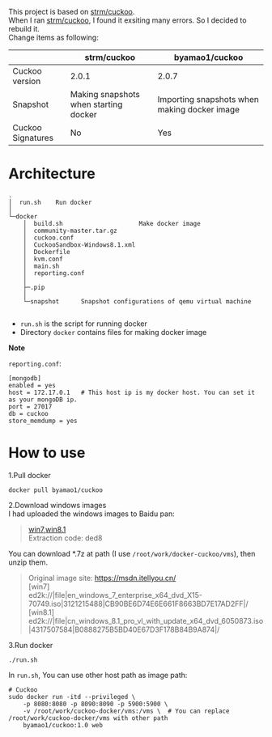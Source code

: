 This project is based on [strm/cuckoo](https://hub.docker.com/r/strm/cuckoo).   
When I ran [strm/cuckoo](https://hub.docker.com/r/strm/cuckoo), I found it exsiting many errors. So I decided to rebuild it.  
Change items as following:

|                   | strm/cuckoo                           | byamao1/cuckoo                               |
| ----------------- | ------------------------------------- | -------------------------------------------- |
| Cuckoo version    | 2.0.1                                 | 2.0.7                                        |
| Snapshot          | Making snapshots when starting docker | Importing snapshots when making docker image |
| Cuckoo Signatures | No                                    | Yes                                          |

# Architecture
```
.
│  run.sh    Run docker
│
└─docker
    │  build.sh                     Make docker image
    │  community-master.tar.gz
    │  cuckoo.conf
    │  CuckooSandbox-Windows8.1.xml
    │  Dockerfile
    │  kvm.conf
    │  main.sh
    │  reporting.conf
    │
    ├─.pip
    │
    └─snapshot      Snapshot configurations of qemu virtual machine
        
```
- `run.sh` is the script for running docker
- Directory `docker` contains files for making docker image

**Note**

`reporting.conf`:
```
[mongodb]
enabled = yes
host = 172.17.0.1   # This host ip is my docker host. You can set it as your mongoDB ip.
port = 27017
db = cuckoo
store_memdump = yes
```

# How to use
1.Pull docker
```
docker pull byamao1/cuckoo
```

2.Download windows images  
I had uploaded the windows images to Baidu pan:  
> [win7,win8.1](https://pan.baidu.com/s/1nc7paKWhCsaPEK-5rY_J1Q)  
Extraction code: ded8 

You can download *.7z at path (I use `/root/work/docker-cuckoo/vms`), then unzip them.
> Original image site: https://msdn.itellyou.cn/  
[win7]  
>ed2k://|file|en_windows_7_enterprise_x64_dvd_X15-70749.iso|3121215488|CB90BE6D74E6E661F8663BD7E17AD2FF|/  
[win8.1]  
>ed2k://|file|cn_windows_8.1_pro_vl_with_update_x64_dvd_6050873.iso|4317507584|B0888275B5BD40E67D3F178B84B9A874|/

3.Run docker
```
./run.sh
```
In `run.sh`, You can use other host path as image path:  
```
# Cuckoo
sudo docker run -itd --privileged \
    -p 8080:8080 -p 8090:8090 -p 5900:5900 \
    -v /root/work/cuckoo-docker/vms:/vms \  # You can replace /root/work/cuckoo-docker/vms with other path
    byamao1/cuckoo:1.0 web
```